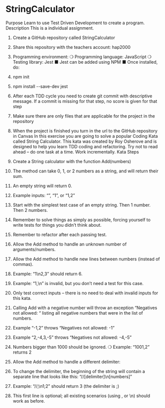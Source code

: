 # StringCalculator
Purpose
Learn to use Test Driven Development to create a program.
Description
This is a individual assignment.
1. Create a GitHub repository called StringCalculator
2. Share this repository with the teachers account: hap2000
3. Programming environment:
❍ Programming language: JavaScript
❍ Testing library: Jest
■ Jest can be added using NPM
■ Once installed, do:
1. npm init
2. npm install --save-dev jest
4. After each TDD cycle you need to create git commit with descriptive message. If a commit is
missing for that step, no score is given for that step
5. Make sure there are only files that are applicable for the project in the repository
6. When the project is finished you turn in the url to the GitHub repository in Canvas
In this exercise you are going to solve a popular Coding Kata called String Calculator. This kata was created by Roy Osherove and is designed to help you learn TDD coding and refactoring.
Try not to read ahead – do one task at a time. Work incrementally.
Kata Steps
1. Create a String calculator with the function Add(numbers)
1. The method can take 0, 1, or 2 numbers as a string, and will return their sum.
2. An empty string will return 0.
3. Example inputs: “”, “1”, or “1,2”
4. Start with the simplest test case of an empty string. Then 1 number. Then 2 numbers.
5. Remember to solve things as simply as possible, forcing yourself to write tests for things you
didn’t think about.
6. Remember to refactor after each passing test.
2. Allow the Add method to handle an unknown number of arguments/numbers.
3. Allow the Add method to handle new lines between numbers (instead of commas).
1. Example: “1\n2,3” should return 6.
2. Example: “1,\n” is invalid, but you don’t need a test for this case.
3. Only test correct inputs – there is no need to deal with invalid inputs for this kata.
4. Calling Add with a negative number will throw an exception “Negatives not allowed: “ listing all negative numbers that were in the list of numbers.
1. Example “-1,2” throws “Negatives not allowed: -1”
2. Example “2,-4,3,-5” throws “Negatives not allowed: -4,-5”
   
5. Numbers bigger than 1000 should be ignored.
❍ Example: “1001,2” returns 2
6. Allow the Add method to handle a different delimiter:
1. To change the delimiter, the beginning of the string will contain a separate line that looks like this: “//[delimiter]\n[numbers]”
2. Example: “//;\n1;2” should return 3 (the delimiter is ;)
3. This first line is optional; all existing scenarios (using , or \n) should work as before.
